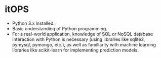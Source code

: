 # itOPS
*   Python 3.x installed.
*   Basic understanding of Python programming.
*   For a real-world application, knowledge of SQL or NoSQL database interaction with 
     Python is necessary (using libraries like sqlite3, pymysql, pymongo, etc.), as well
     as familiarity with machine learning libraries like scikit-learn for implementing prediction models.
